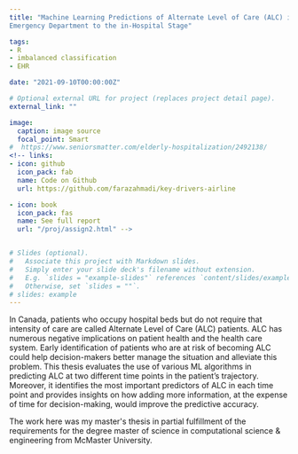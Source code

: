 ```yaml
---
title: "Machine Learning Predictions of Alternate Level of Care (ALC) in Canada: From
Emergency Department to the in-Hospital Stage"

tags:
- R
- imbalanced classification
- EHR

date: "2021-09-10T00:00:00Z"

# Optional external URL for project (replaces project detail page).
external_link: ""

image:
  caption: image source
  focal_point: Smart
#  https://www.seniorsmatter.com/elderly-hospitalization/2492138/
<!-- links:
- icon: github
  icon_pack: fab
  name: Code on Github
  url: https://github.com/farazahmadi/key-drivers-airline

- icon: book
  icon_pack: fas
  name: See full report
  url: "/proj/assign2.html" -->


# Slides (optional).
#   Associate this project with Markdown slides.
#   Simply enter your slide deck's filename without extension.
#   E.g. `slides = "example-slides"` references `content/slides/example-slides.md`.
#   Otherwise, set `slides = ""`. 
# slides: example
---
```


In Canada, patients who occupy hospital beds but do not require that intensity of care are called Alternate Level of Care (ALC) patients. ALC has numerous negative implications on patient health and the health care system. Early identification of patients who are at risk of becoming ALC could help decision-makers better manage the situation and alleviate this problem. This thesis evaluates the use of various ML algorithms in predicting ALC at two different time points in the patient’s trajectory. Moreover, it identifies the most important predictors of ALC in each time point and provides insights on how adding more information, at the expense of time for decision-making, would improve the predictive accuracy. 


The work here was my master's thesis in partial fulfillment of the requirements for the degree master of science in computational science & engineering from McMaster University.
